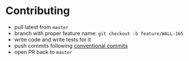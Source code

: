 # Contributing

- pull latest from `master`
- branch with proper feature name: `git checkout -b feature/WALL-165`
- write code and write tests for it
- push commits following [conventional commits](https://www.conventionalcommits.org/en/v1.0.0/)
- open PR back to `master`
